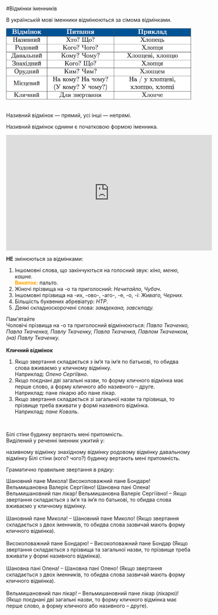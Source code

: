 #Відмінки іменників



В українськiй мовi iменники вiдмiнюються за сiмома вiдмiнками.<br>

<div class="center">
<img src="../pics/5/8.png" width="700px" class="center"/>
</div>
<br>

Називний вiдмiнок — прямий, усi iншi — непрямi.
<br>

Називний вiдмiнок однини є початковою формою iменника.

<div class="fluidMedia">
<iframe align="center" width="560" height="315" src="https://www.youtube.com/embed/y7MFdg-xjD4" frameborder="0" allowfullscreen></iframe>
</div>
<div class="popup">
</div>

<span class="p1"><b>НЕ</b> змiнюються за вiдмiнками:</span>

<ol>
<li>Iншомовнi слова, що закiнчуються на голосний звук: <i>кiно, меню, кашне.</i><br>
<font color="orange"><b>Виняток:</b></font> пальто. </li>
<li>Жiночi прiзвища на <span class="p1">-о</span> та приголосний: <i>Нечитайло, Чубач</i>.</li>
<li>Iншомовнi прiзвища на <span class="p1">-их, -ово-, -аго-, -е, -о, -i</span>: <i>Живаго, Черних.</i></li>
<li>Бiльшiсть буквених абревiатур: <i>НТР</i>.</li>
<li>Деякi складноскороченi слова: <i>замдекана, завскладу.</i></li>
</ol>

<div class="add-wrap">
<span class="add">Пам'ятайте</span>
<div class="add-text">
Чоловiчi прiзвища на <span class="p1">-о</span> та приголосний вiдмiнюються: <i>Павло Ткаченко, Павла Ткаченка, Павлу Ткаченку, Павла Ткаченка, Павлом Ткаченком, (на) Павлу Ткаченку.</i>
</div>
</div>

<br>
<span class="p1"><b>Кличний вiдмiнок</b></span>

<ol>
<li>Якщо звертання складається з iм‘я та iм‘я по батьковi, то обидва слова вживаємо у кличному вiдмiнку.<br>
<span class="p1">Наприклад</span>: <i>Олено Сергiївно</i>.</li>
<li>Якщо поєднанi двi загальнi назви, то форму кличного вiдмiнка має перше слово, а форму кличного або називного – друге.<br>
<span class="p1">Наприклад</span>: пане лiкарю або пане лiкар.</li>
<li>Якщо звертання складається зi загальної назви та прiзвища, то прiзвище треба вживати у формi називного вiдмiнка.<br>
<span class="p1">Наприклад</span>: <i>пане Коваль</i>.</li>
</ol>

<br>
<quiz correctLabel="correct" incorrectLabel="incorrect" checkLabel="check">
    <question text="">
       <p>Білі стіни <span class="p1">будинку</span> вертають мені притомність.<br>Виділений у реченні іменник ужитий у:
</p>
        <answer>називному відмінку</answer>
        <answer>знахідному відмінку</answer>
        <answer correct>родовому відмінку</answer>
        <answer>давальному відмінку</answer>
        <explanation>
  Білі стіни (кого? чого?) будинку вертають мені притомність.
        <explanation>
    </question>
</quiz>


<br>
<quiz correctLabel="correct" incorrectLabel="incorrect" checkLabel="check">
    <question text="">
       <p>Граматично правильне звертання в рядку:</p>
        <answer>Шановний пане Микола!</answer>
        <answer>Високоповажний пане Бондаре!</answer>
        <answer correct>Вельмишановна Валеріє Сергіївно!</answer>
        <answer>Шановна пані Олена!</answer>
        <answer>Вельмишановний пан лікар!</answer>
        <explanation>
  Вельмишановна Валеріє Сергіївно! – Якщо звертання складається з ім’я та ім’я по батькові, то обидва слова вживаємо у кличному відмінку.<br>
  <br>
Шановний пане Микола! – Шановний пане Миколо! (Якщо звертання складається з двох іменників, то обидва слова зазвичай мають форму кличного відмінка). <br>
<br>
Високоповажний пане Бондарю! – Високоповажний пане Бондар (Якщо звертання складається з прізвища та загальної назви, то прізвище треба вживати у формі називного відмінка). <br>
<br>
Шановна пані Олена! – Шановна пані Олено! (Якщо звертання складається з двох іменників, то обидва слова зазвичай мають форму кличного відмінка). <br>
<br>
Вельмишановний пан лікар! – Вельмишановний пане лікар (лікарю)! (Якщо поєднані дві загальні назви, то форму кличного відмінка має перше слово, а форму кличного або називного – друге).
        <explanation>
    </question>
</quiz>

